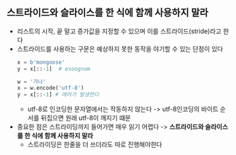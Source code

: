 ## 스트라이드와 슬라이스를 한 식에 함께 사용하지 말라

- 리스트의 시작, 끝 말고 증가값을 지정할 수 있으며 이를 스트라이드(stride)라고 한다
- 스트라이드를 사용하는 구문은 예상하지 못한 동작을 야기할 수 있는 단점이 있다
    ```python
    x = b'mongoose'
    y = x[::-1]  # esoognom
    
    w = '가나'
    x = w.encode('utf-8')
    y = x[::-1] # 에러가 발생한다 
    ```
    - utf-8로 인코딩한 문자열에서는 작동하지 않는다 -> utf-8인코딩의 바이트 순서를 뒤집으면 원래 utf-8이 깨지기 떄문
- 중요한 점은 스트라이딩까지 들어가면 매우 읽기 어렵다 -> **스트라이드와 슬라이스를 한 식에 함께 사용하지 말라**
    - 스트라이딩은 한줄을 더 쓰더라도 따로 진행해야한다 